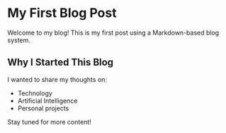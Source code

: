 # My First Blog Post

Welcome to my blog! This is my first post using a Markdown-based blog system.

## Why I Started This Blog

I wanted to share my thoughts on:

- Technology
- Artificial Intelligence
- Personal projects

Stay tuned for more content!
